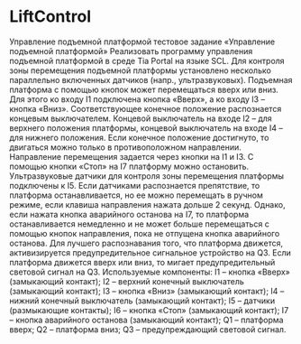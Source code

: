 # LiftControl
Управление подъемной платформой тестовое задание
«Управление подъемной платформой»
Реализовать программу управления подъемной платформой в среде Tia Portal  на языке SCL. 
   Для контроля зоны перемещения подъемной платформы установлено несколько параллельно включенных датчиков (напр., ультразвуковых).
Подъемная платформа с помощью кнопок может перемещаться вверх или вниз. Для этого ко входу I1 подключена кнопка «Вверх», 
а ко входу I3 – кнопка «Вниз». Соответствующее конечное положение распознается концевым выключателем. 
Концевой выключатель на входе I2 – для верхнего положения платформы, концевой выключатель 
на входе I4 – для нижнего положения. Если конечное положение достигнуто, то двигаться можно 
только в противоположном направлении. Направление перемещения задается через
кнопки на I1 и I3. С помощью кнопки «Стоп» на I7 платформу можно остановить.
   Ультразвуковые датчики для контроля зоны перемещения платформы подключены к I5. Если датчиками распознается препятствие, 
то платформа останавливается, но ее можно перемещать в ручном режиме, если клавиша направления нажата дольше 2 секунд. 
   Однако, если нажата кнопка аварийного останова на I7, то платформа останавливается немедленно и не может больше перемещаться 
с помощью кнопок направления, пока не отпущена кнопка аварийного останова. 
   Для лучшего распознавания того, что платформа движется, 
активизируется предупредительное сигнальное устройство на Q3. Если платформа движется вверх или вниз, то мигает предупредительный световой сигнал на Q3.
Используемые компоненты:
I1 – кнопка «Вверх» (замыкающий контакт);
I2 – верхний конечный выключатель (замыкающий контакт); 
I3 – кнопка «Вниз» (замыкающий контакт);
I4 – нижний конечный выключатель (замыкающий контакт); 
I5 – датчики (размыкающие контакты);
I6 – кнопка «Стоп» (замыкающий контакт);
I7 – кнопка аварийного останова (замыкающий контакт); 
Q1 – платформа вверх;
Q2 – платформа вниз;
Q3 – предупреждающий световой сигнал.


